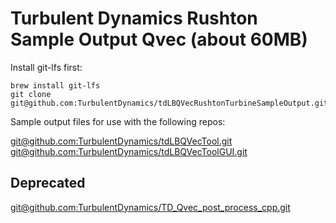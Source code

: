 # Turbulent Dynamics Rushton Sample Output Qvec (about 60MB)

Install git-lfs first:
```
brew install git-lfs
git clone git@github.com:TurbulentDynamics/tdLBQVecRushtonTurbineSampleOutput.git
```

Sample output files for use with the following repos:

[git@github.com:TurbulentDynamics/tdLBQVecTool.git](https://github.com/TurbulentDynamics/tdLBQVecTool)
[git@github.com:TurbulentDynamics/tdLBQVecToolGUI.git](https://github.com/TurbulentDynamics/tdLBQVecToolGUI)


## Deprecated
[git@github.com:TurbulentDynamics/TD_Qvec_post_process_cpp.git](https://github.com/TurbulentDynamics/TD_Qvec_post_process_cpp)
